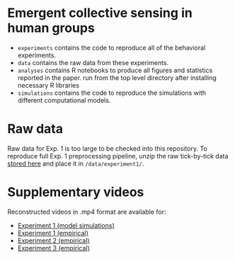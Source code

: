 # Emergent collective sensing in human groups

* `experiments` contains the code to reproduce all of the behavioral experiments. 
* `data` contains the raw data from these experiments. 
* `analyses` contains R notebooks to produce all figures and statistics reported in the paper. run from the top level directory after installing necessary R libraries
* `simulations` contains the code to reproduce the simulations with different computational models.

# Raw data

Raw data for Exp. 1 is too large to be checked into this repository. To reproduce full Exp. 1 preprocessing pipeline, unzip the raw tick-by-tick data [stored here](https://emergent-sensing.s3.us-east-2.amazonaws.com/exp1_raw_games.zip) and place it in `/data/experiment1/`.

# Supplementary videos

Reconstructed videos in .mp4 format are available for:

* [Experiment 1 (model simulations)](https://emergent-sensing.s3.us-east-2.amazonaws.com/simulations.zip)
* [Experiment 1 (empirical)](https://emergent-sensing.s3.us-east-2.amazonaws.com/exp1.zip)
* [Experiment 2 (empirical)](https://emergent-sensing.s3.us-east-2.amazonaws.com/exp2.zip)
* [Experiment 3 (empirical)](https://emergent-sensing.s3.us-east-2.amazonaws.com/exp3.zip)
